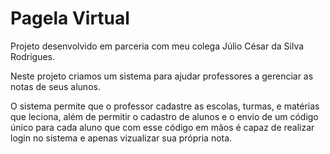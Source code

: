 # Pagela Virtual
Projeto desenvolvido em parceria com meu colega
Júlio César da Silva Rodrigues.

Neste projeto criamos um sistema para ajudar 
professores a gerenciar as notas de seus alunos.

O sistema permite que o professor cadastre as 
escolas, turmas, e matérias que leciona, além de
permitir o cadastro de alunos e o envio de um 
código único para cada aluno que com esse código
em mãos é capaz de realizar login no sistema
e apenas vizualizar sua própria nota.

